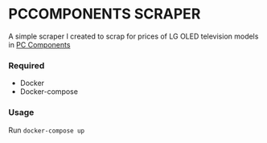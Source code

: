 # PCCOMPONENTS SCRAPER

A simple scraper I created to scrap for prices of LG OLED television models in [PC Components](https://www.pccomponents.pt)

### Required
- Docker
- Docker-compose


### Usage
Run `docker-compose up`